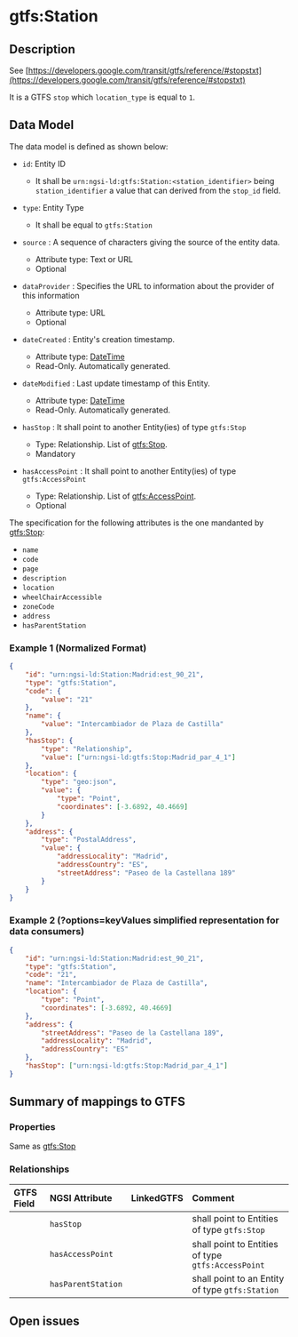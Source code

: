 # gtfs:Station

## Description

See
[https://developers.google.com/transit/gtfs/reference/#stopstxt](https://developers.google.com/transit/gtfs/reference/#stopstxt)

It is a GTFS `stop` which `location_type` is equal to `1`.

## Data Model

The data model is defined as shown below:

-   `id`: Entity ID

    -   It shall be `urn:ngsi-ld:gtfs:Station:<station_identifier>` being
        `station_identifier` a value that can derived from the `stop_id` field.

-   `type`: Entity Type

    -   It shall be equal to `gtfs:Station`

- `source` : A sequence of characters giving the source of the entity data.
  - Attribute type: Text or URL
  - Optional

- `dataProvider` : Specifies the URL to information about the provider of this information
  - Attribute type: URL
  - Optional

-   `dateCreated` : Entity's creation timestamp.

    -   Attribute type: [DateTime](https://schema.org/DateTime)
    -   Read-Only. Automatically generated.

-   `dateModified` : Last update timestamp of this Entity.

    -   Attribute type: [DateTime](https://schema.org/DateTime)
    -   Read-Only. Automatically generated.

-   `hasStop` : It shall point to another Entity(ies) of type `gtfs:Stop`

    -   Type: Relationship. List of [gtfs:Stop](../../Stop/doc/spec.md).
    -   Mandatory

-   `hasAccessPoint` : It shall point to another Entity(ies) of type
    `gtfs:AccessPoint`
    -   Type: Relationship. List of
        [gtfs:AccessPoint](../../AccessPoint/doc/spec.md).
    -   Optional

The specification for the following attributes is the one mandanted by
[gtfs:Stop](../../Stop/doc/spec.md):

-   `name`
-   `code`
-   `page`
-   `description`
-   `location`
-   `wheelChairAccessible`
-   `zoneCode`
-   `address`
-   `hasParentStation`

### Example 1 (Normalized Format)

```json
{
    "id": "urn:ngsi-ld:Station:Madrid:est_90_21",
    "type": "gtfs:Station",
    "code": {
        "value": "21"
    },
    "name": {
        "value": "Intercambiador de Plaza de Castilla"
    },
    "hasStop": {
        "type": "Relationship",
        "value": ["urn:ngsi-ld:gtfs:Stop:Madrid_par_4_1"]
    },
    "location": {
        "type": "geo:json",
        "value": {
            "type": "Point",
            "coordinates": [-3.6892, 40.4669]
        }
    },
    "address": {
        "type": "PostalAddress",
        "value": {
            "addressLocality": "Madrid",
            "addressCountry": "ES",
            "streetAddress": "Paseo de la Castellana 189"
        }
    }
}
```

### Example 2 (?options=keyValues simplified representation for data consumers)

```json
{
    "id": "urn:ngsi-ld:Station:Madrid:est_90_21",
    "type": "gtfs:Station",
    "code": "21",
    "name": "Intercambiador de Plaza de Castilla",
    "location": {
        "type": "Point",
        "coordinates": [-3.6892, 40.4669]
    },
    "address": {
        "streetAddress": "Paseo de la Castellana 189",
        "addressLocality": "Madrid",
        "addressCountry": "ES"
    },
    "hasStop": ["urn:ngsi-ld:gtfs:Stop:Madrid_par_4_1"]
}
```

## Summary of mappings to GTFS

### Properties

Same as [gtfs:Stop](../../Stop/doc/spec.md)

### Relationships

| GTFS Field | NGSI Attribute     | LinkedGTFS | Comment                                            |
| :--------- | :----------------- | :--------- | :------------------------------------------------- |
|            | `hasStop`          |            | shall point to Entities of type `gtfs:Stop`        |
|            | `hasAccessPoint`   |            | shall point to Entities of type `gtfs:AccessPoint` |
|            | `hasParentStation` |            | shall point to an Entity of type `gtfs:Station`    |

## Open issues
